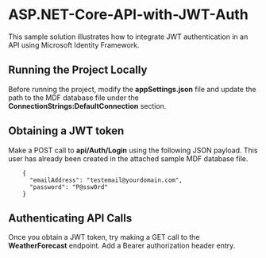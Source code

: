 # ASP.NET-Core-API-with-JWT-Auth
This sample solution illustrates how to integrate JWT authentication in an API using Microsoft Identity Framework.

## Running the Project Locally
Before running the project, modify the **appSettings.json** file and update the path to the MDF database file under the **ConnectionStrings:DefaultConnection** section.

## Obtaining a JWT token
Make a POST call to **api/Auth/Login** using the following JSON payload.  This user has already been created in the attached sample MDF database file.
```
    {
      "emailAddress": "testemail@yourdomain.com",
      "password": "P@ssw0rd"
    }
```

## Authenticating API Calls
Once you obtain a JWT token, try making a GET call to the **WeatherForecast** endpoint.  Add a Bearer authorization header entry.